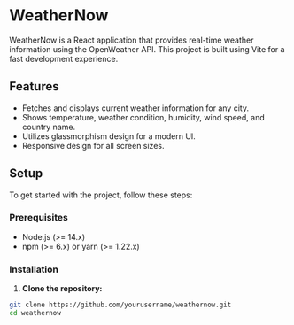 # WeatherNow

WeatherNow is a React application that provides real-time weather information using the OpenWeather API. This project is built using Vite for a fast development experience.

## Features

- Fetches and displays current weather information for any city.
- Shows temperature, weather condition, humidity, wind speed, and country name.
- Utilizes glassmorphism design for a modern UI.
- Responsive design for all screen sizes.

## Setup

To get started with the project, follow these steps:

### Prerequisites

- Node.js (>= 14.x)
- npm (>= 6.x) or yarn (>= 1.22.x)

### Installation

1. **Clone the repository:**

```bash
git clone https://github.com/yourusername/weathernow.git
cd weathernow
